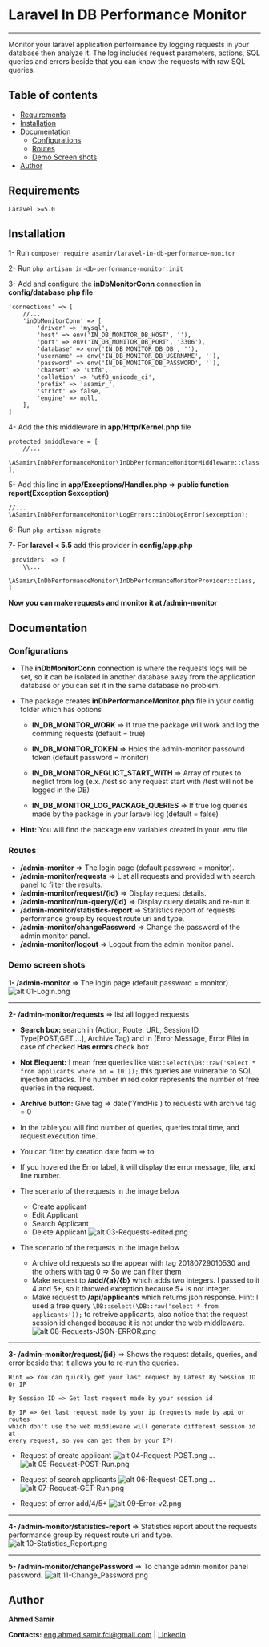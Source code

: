 # Laravel In DB Performance Monitor
------------------------------------------
Monitor your laravel application performance by logging requests in your database then analyze it. The log includes request parameters, actions, SQL queries and errors beside that you can know the requests with raw SQL queries.

## Table of contents

<!--ts-->
   * [Requirements](#requirements)
   * [Installation](#installation)
   * [Documentation](#documentation)
      * [Configurations](#configurations)
      * [Routes](#routes)
      * [Demo Screen shots](#demo-screen-shots)
   * [Author](#author)
<!--te-->

## Requirements

    Laravel >=5.0

## Installation

1- Run `composer require asamir/laravel-in-db-performance-monitor`

2- Run `php artisan in-db-performance-monitor:init`

3- Add and configure the **inDbMonitorConn** connection in **config/database.php file**

    'connections' => [
        //...
		'inDbMonitorConn' => [
            'driver' => 'mysql',
            'host' => env('IN_DB_MONITOR_DB_HOST', ''),
            'port' => env('IN_DB_MONITOR_DB_PORT', '3306'),
            'database' => env('IN_DB_MONITOR_DB_DB', ''),
            'username' => env('IN_DB_MONITOR_DB_USERNAME', ''),
            'password' => env('IN_DB_MONITOR_DB_PASSWORD', ''),
            'charset' => 'utf8',
            'collation' => 'utf8_unicode_ci',
            'prefix' => 'asamir_',
            'strict' => false,
            'engine' => null,
        ],
	]

4- Add the this middleware in **app/Http/Kernel.php** file 

    protected $middleware = [
        //...
        \ASamir\InDbPerformanceMonitor\InDbPerformanceMonitorMiddleware::class
    ];

5- Add this line in **app/Exceptions/Handler.php** => **public function report(Exception $exception)**

    //...
    \ASamir\InDbPerformanceMonitor\LogErrors::inDbLogError($exception);

6- Run `php artisan migrate`

7- For **laravel < 5.5** add this provider in **config/app.php**

	'providers' => [
		\\...
		\ASamir\InDbPerformanceMonitor\InDbPerformanceMonitorProvider::class,
	]

**Now you can make requests and monitor it at /admin-monitor**

## Documentation
### Configurations

- The **inDbMonitorConn** connection is where the requests logs will be set, so it can be isolated in another database away from the application database or you can set it in the same database no problem.

- The package creates **inDbPerformanceMonitor.php** file in your config folder which has options
	- **IN\_DB\_MONITOR\_WORK** => If true the package will work and log the comming requests (default = true)

	- **IN\_DB\_MONITOR\_TOKEN** => Holds the admin-monitor passowrd token (default password = monitor)

	- **IN\_DB\_MONITOR\_NEGLICT\_START\_WITH** => Array of routes to neglict from log (e.x. /test so any request start with /test will not be  logged in the DB)
	
	- **IN\_DB\_MONITOR\_LOG\_PACKAGE\_QUERIES** => If true log queries made by the package in your laravel log (default = false)
	
- **Hint:** You will find the package env variables created in your .env file

### Routes

- **/admin-monitor** => The login page (default password = monitor).
- **/admin-monitor/requests** => List all requests and provided with search panel to filter the results.
- **/admin-monitor/request/{id}** => Display request details.
- **/admin-monitor/run-query/{id}** => Display query details and re-run it.
- **/admin-monitor/statistics-report** => Statistics report of requests performance group by request route uri and type.
- **/admin-monitor/changePassword** => Change the password of the admin monitor panel.
- **/admin-monitor/logout** => Logout from the admin monitor panel.
### Demo screen shots

**1- /admin-monitor** => The login page (default password = monitor)
![alt 01-Login.png](screenshots/01-Login.png)

------------------------------------------------

**2- /admin-monitor/requests** => list all logged requests

- **Search box:** search in (Action, Route, URL, Session ID, Type[POST,GET,...], Archive Tag) and in (Error Message, Error File) in case of checked **Has errors** check box

- **Not Elequent:** I mean free queries like `\DB::select(\DB::raw('select * from applicants where id = 10'));` this queries are vulnerable to SQL injection attacks. The number in red color represents the number of free queries in the request. 

- **Archive button:** Give tag => date('YmdHis') to requests with archive tag = 0 

- In the table you will find number of queries, queries total time, and request execution time.

- You can filter by creation date from => to

- If you hovered the Error label, it will display the error message, file, and line number.

- The scenario of the requests in the image below
	- Create applicant 
	- Edit Applicant
	- Search Applicant
	- Delete Applicant
![alt 03-Requests-edited.png](screenshots/03-Requests-edited.png)

- The scenario of the requests in the image below
	- Archive old requests so the appear with tag 20180729010530 and the others with tag 0 => So we can filter them 
	- Make request to **/add/{a}/{b}** which adds two integers. I passed to it 4 and 5+, so it throwed exception because 5+ is not integer.   
	- Make request to **/api/applicants** which returns json response. Hint: I used a free query `\DB::select(\DB::raw('select * from applicants'));` to retreive applicants, also notice that the request session id changed because it is not under the web middleware. 
![alt 08-Requests-JSON-ERROR.png](screenshots/08-Requests-JSON-ERROR.png)

------------------------------------------------

**3- /admin-monitor/request/{id}** => Shows the request details, queries, and error beside that it allows you to re-run the queries.


	Hint => You can quickly get your last request by Latest By Session ID Or IP
	
	By Session ID => Get last request made by your session id
	
	By IP => Get last request made by your ip (requests made by api or routes
	which don't use the web middleware will generate different session id at
	every request, so you can get them by your IP).



- Request of create applicant
![alt 04-Request-POST.png](screenshots/04-Request-POST.png)
...
![alt 05-Request-POST-Run.png](screenshots/05-Request-POST-Run.png)

- Request of search applicants
![alt 06-Request-GET.png](screenshots/06-Request-GET.png)
...
![alt 07-Request-GET-Run.png](screenshots/07-Request-GET-Run.png)

- Request of error add/4/5+
![alt 09-Error-v2.png](screenshots/09-Error-v2.png)

------------------------------------------------

**4- /admin-monitor/statistics-report** => Statistics report about the requests performance group by request route uri and type.
![alt 10-Statistics_Report.png](screenshots/10-Statistics_Report.png)

------------------------------------------------

**5- /admin-monitor/changePassword** => To change admin monitor panel password.
![alt 11-Change_Password.png](screenshots/11-Change_Password.png)

## Author

**Ahmed Samir**

**Contacts:** [eng.ahmed.samir.fci@gmail.com](mailto:eng.ahmed.samir.fci@gmail.com) | [Linkedin](https://www.linkedin.com/in/ahmed-samir-58250284/)

